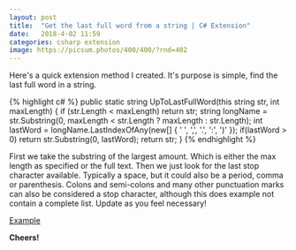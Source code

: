 ```yaml
---
layout: post
title:  "Get the last full word from a string | C# Extension"
date:   2018-4-02 11:59
categories: csharp extension
image: https://picsum.photos/400/400/?rnd=402
---
```


Here's a quick extension method I created. It's purpose is simple, find the last full word in a string.

{% highlight c# %}
public static string UpToLastFullWord(this string str, int maxLength)
{
	if (str.Length < maxLength)
		return str;
	string longName = str.Substring(0, maxLength < str.Length ? maxLength : str.Length);
	int lastWord = longName.LastIndexOfAny(new[] { ' ', ',', '.', ':', ')' });
	if(lastWord > 0)
		return str.Substring(0, lastWord);
	return str;
}
{% endhighlight %}

First we take the substring of the largest amount. Which is either the max length as specified or the full text. Then we just look for the last stop character available. Typically a space, but it could also be a period, comma or parenthesis. Colons and semi-colons and many other punctuation marks can also be considered a stop character, although this does example not contain a complete list. Update as you feel necessary!

[Example](http://rextester.com/GVTRZ24606)

**Cheers!**
